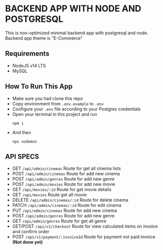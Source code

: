 # BACKEND APP WITH NODE AND POSTGRESQL
This is non-optimized minimal backend app with postgresql and node. Backend app theme is "E-Commerce"

## Requirements
- NodeJS v14 LTS
- MySQL 

## How To Run This App

- Make sure you had clone this repo
- Copy environment from `.env.example` to `.env`
- Configure your `.env` file according to your Postgres credentials
- Open your terminal in this project and run 
  ```
  npm i
  ```
- And then
  ```
  npx nodemon
  ```

## API SPECS
- GET `/api/admin/cinemas` Route for get all cinema lists
- POST `/api/admin/cinemas` Route for add new cinema
- POST `/api/admin/genres` Route for add new genre
- POST `/api/admin/movies` Route for add new movie
- GET `/api/movies/:id` Route for get movie details
- GET `/api/movies` Route get all movie
- DELETE `/api/admin/cinemas/:id` Route for delete cinema
- PATCH `/api/admin/cinemas/:id` Route for edit cinema
- PUT `/api/admin/cinemas` Route for add new cinema
- POST `/api/admin/genres` Route for add new genre
- GET `/api/admin/genres` Route for get all genre
- GET/POST `/api/v1/checkout` Route for view calculated items on invoice and confirm order
- POST `/api/v1/payment/:invoiceId` Route for payment not paid invoice **(Not done yet)**